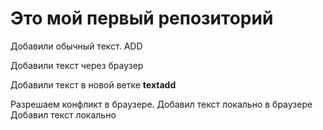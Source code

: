 # Это мой первый репозиторий

Добавили обычный текст. ADD

Добавили текст через браузер

Добавили текст в новой ветке **textadd**


Разрешаем конфликт в браузере. Добавил текст
локально в браузере
Добавил текст локально

